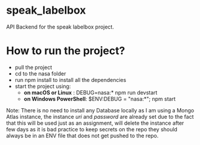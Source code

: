 # speak_labelbox
API Backend for the speak labelbox project.

# How to run the project?
 
* pull the project
* cd to the nasa folder
* run npm install to install all the dependencies
* start the project using: 
    * **on macOS or Linux** : DEBUG=nasa:* npm run devstart
    * **on Windows PowerShell**: $ENV:DEBUG = "nasa:*"; npm start

Note: There is no need to install any Database locally as I am using a Mongo Atlas instance, the instance *uri* and *password* are already set due to the fact that this will be used just as an assignment, will delete the instance after few days as it is bad practice to keep secrets on the repo they should always be in an ENV file that does not get pushed to the repo.



